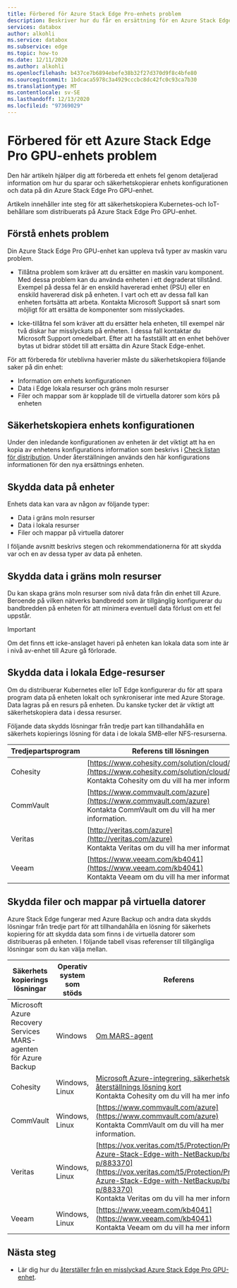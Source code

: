 ```yaml
---
title: Förbered för Azure Stack Edge Pro-enhets problem
description: Beskriver hur du får en ersättning för en Azure Stack Edge Pro-enhet som misslyckades.
services: databox
author: alkohli
ms.service: databox
ms.subservice: edge
ms.topic: how-to
ms.date: 12/11/2020
ms.author: alkohli
ms.openlocfilehash: b437ce7b6894ebefe38b32f27d370d9f8c4bfe80
ms.sourcegitcommit: 1bdcaca5978c3a4929cccbc8dc42fc0c93ca7b30
ms.translationtype: MT
ms.contentlocale: sv-SE
ms.lasthandoff: 12/13/2020
ms.locfileid: "97369029"
---
```

# <a name="prepare-for-an-azure-stack-edge-pro-gpu-device-failure"></a>Förbered för ett Azure Stack Edge Pro GPU-enhets problem

Den här artikeln hjälper dig att förbereda ett enhets fel genom detaljerad information om hur du sparar och säkerhetskopierar enhets konfigurationen och data på din Azure Stack Edge Pro GPU-enhet. 

Artikeln innehåller inte steg för att säkerhetskopiera Kubernetes-och IoT-behållare som distribuerats på Azure Stack Edge Pro GPU-enhet. 

## <a name="understand-device-failures"></a>Förstå enhets problem

Din Azure Stack Edge Pro GPU-enhet kan uppleva två typer av maskin varu problem.

- Tillåtna problem som kräver att du ersätter en maskin varu komponent. Med dessa problem kan du använda enheten i ett degraderat tillstånd. Exempel på dessa fel är en enskild havererad enhet (PSU) eller en enskild havererad disk på enheten. I vart och ett av dessa fall kan enheten fortsätta att arbeta. Kontakta Microsoft Support så snart som möjligt för att ersätta de komponenter som misslyckades.

- Icke-tillåtna fel som kräver att du ersätter hela enheten, till exempel när två diskar har misslyckats på enheten. I dessa fall kontaktar du Microsoft Support omedelbart. Efter att ha fastställt att en enhet behöver bytas ut bidrar stödet till att ersätta din Azure Stack Edge-enhet.

För att förbereda för uteblivna haverier måste du säkerhetskopiera följande saker på din enhet:

- Information om enhets konfigurationen
- Data i Edge lokala resurser och gräns moln resurser
- Filer och mappar som är kopplade till de virtuella datorer som körs på enheten


## <a name="back-up-device-configuration"></a>Säkerhetskopiera enhets konfigurationen

Under den inledande konfigurationen av enheten är det viktigt att ha en kopia av enhetens konfigurations information som beskrivs i [Check listan för distribution](azure-stack-edge-gpu-deploy-checklist.md). Under återställningen används den här konfigurations informationen för den nya ersättnings enheten. 

## <a name="protect-device-data"></a>Skydda data på enheter

Enhets data kan vara av någon av följande typer:

- Data i gräns moln resurser
- Data i lokala resurser
- Filer och mappar på virtuella datorer

I följande avsnitt beskrivs stegen och rekommendationerna för att skydda var och en av dessa typer av data på enheten.

## <a name="protect-data-in-edge-cloud-shares"></a>Skydda data i gräns moln resurser

Du kan skapa gräns moln resurser som nivå data från din enhet till Azure. Beroende på vilken nätverks bandbredd som är tillgänglig konfigurerar du bandbredden på enheten för att minimera eventuell data förlust om ett fel uppstår.

> [!IMPORTANT]
> Om det finns ett icke-anslaget haveri på enheten kan lokala data som inte är i nivå av-enhet till Azure gå förlorade. 

## <a name="protect-data-in-edge-local-shares"></a>Skydda data i lokala Edge-resurser

Om du distribuerar Kubernetes eller IoT Edge konfigurerar du för att spara program data på enheten lokalt och synkroniserar inte med Azure Storage. Data lagras på en resurs på enheten. Du kanske tycker det är viktigt att säkerhetskopiera data i dessa resurser.

Följande data skydds lösningar från tredje part kan tillhandahålla en säkerhets kopierings lösning för data i de lokala SMB-eller NFS-resurserna. 

| Tredjepartsprogram           | Referens till lösningen                               |
|--------------------------------|---------------------------------------------------------|
| Cohesity                       | [https://www.cohesity.com/solution/cloud/azure/](https://www.cohesity.com/solution/cloud/azure/) <br> Kontakta Cohesity om du vill ha mer information.          |
| CommVault                      | [https://www.commvault.com/azure](https://www.commvault.com/azure) <br> Kontakta CommVault om du vill ha mer information.          |
| Veritas                        | [http://veritas.com/azure](http://veritas.com/azure) <br> Kontakta Veritas om du vill ha mer information.   |
| Veeam                          | [https://www.veeam.com/kb4041](https://www.veeam.com/kb4041) <br> Kontakta Veeam om du vill ha mer information. |


## <a name="protect-files-and-folders-on-vms"></a>Skydda filer och mappar på virtuella datorer

Azure Stack Edge fungerar med Azure Backup och andra data skydds lösningar från tredje part för att tillhandahålla en lösning för säkerhets kopiering för att skydda data som finns i de virtuella datorer som distribueras på enheten. I följande tabell visas referenser till tillgängliga lösningar som du kan välja mellan.


| Säkerhets kopierings lösningar        | Operativ system som stöds   | Referens                                                                |
|-------------------------|----------------|--------------------------------------------------------------------------|
| Microsoft Azure Recovery Services MARS-agenten för Azure Backup | Windows        | [Om MARS-agent](../backup/backup-azure-about-mars.md)    |
| Cohesity                | Windows, Linux | [Microsoft Azure-integrering, säkerhetskopiera & återställnings lösning kort](https://www.cohesity.com/solution/cloud/azure) <br>Kontakta Cohesity om du vill ha mer information.                          |
| CommVault               | Windows, Linux | [https://www.commvault.com/azure](https://www.commvault.com/azure) <br>Kontakta CommVault om du vill ha mer information.                          |
| Veritas                 | Windows, Linux | [https://vox.veritas.com/t5/Protection/Protecting-Azure-Stack-Edge-with-NetBackup/ba-p/883370](https://vox.veritas.com/t5/Protection/Protecting-Azure-Stack-Edge-with-NetBackup/ba-p/883370) <br> Kontakta Veritas om du vill ha mer information.                    |
| Veeam                   | Windows, Linux | [https://www.veeam.com/kb4041](https://www.veeam.com/kb4041) <br> Kontakta Veeam om du vill ha mer information. |


## <a name="next-steps"></a>Nästa steg

- Lär dig hur du [återställer från en misslyckad Azure Stack Edge Pro GPU-enhet](azure-stack-edge-gpu-recover-device-failure.md).
